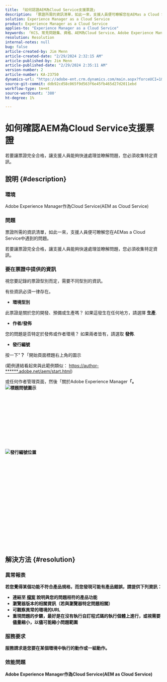 ```yaml
---
title: 「如何認證AEM為Cloud Service支援票證」
description: 「票證所需的資訊清單，如此一來，支援人員便可瞭解您在AEMas a Cloud Service中遇到的問題。」
solution: Experience Manager as a Cloud Service
product: Experience Manager as a Cloud Service
applies-to: "Experience Manager as a Cloud Service"
keywords: 「KCS、常見問題集、資格、AEM為Cloud Service、Adobe Experience Manager為Cloud Service、支援票證」
resolution: Resolution
internal-notes: null
bug: false
article-created-by: Jim Menn
article-created-date: "2/29/2024 2:32:15 AM"
article-published-by: Jim Menn
article-published-date: "2/29/2024 2:35:11 AM"
version-number: 2
article-number: KA-23750
dynamics-url: "https://adobe-ent.crm.dynamics.com/main.aspx?forceUCI=1&pagetype=entityrecord&etn=knowledgearticle&id=38c40abe-aad6-ee11-9079-6045bd006268"
source-git-commit: ddb92cd58c065f9d563f6e45fb465d27d2011ebd
workflow-type: tm+mt
source-wordcount: '380'
ht-degree: 1%

---
```


# 如何確認AEM為Cloud Service支援票證


若要讓票證完全合格，讓支援人員能夠快速處理並瞭解問題，您必須收集特定資訊。

## 說明 {#description}


### 環境

Adobe Experience Manager作為Cloud Service(AEM as Cloud Service)

### 問題

票證所需的資訊清單，如此一來，支援人員便可瞭解您在AEMas a Cloud Service中遇到的問題。

若要讓票證完全合格，讓支援人員能夠快速處理並瞭解問題，您必須收集特定資訊。

### 要在票證中提供的資訊

視您要記錄的票證型別而定，需要不同型別的資訊。

有些資訊必須一律存在。

- <b>環境型別</b>


此票證是關於您的開發、預備或生產嗎？ 如果這發生在任何地方，請選擇 <b>生產</b>.

- <b>作者/發佈</b>


您的問題是否特定於發佈或作者環境？ 如果兩者皆有，請選取 <b>發佈</b>.

- <b>發行編號</b>


按一下&quot;<b>？</b>「開始頁面標題右上角的圖示

(範例連結看起來與此範例類似： [https://author-\*\*\*\*\*\*.adobe.net/aem/start.html](https://author-&lt;b>&lt;/b>&lt;b>.adobe.net/aem/start.html))

或任何作者管理頁面，然後「</b>關於Adobe Experience Manager<b>「。
![標題問號圖示](https://helpx.adobe.com/content/dam/help/en/experience-manager/kb/how-to-fully-qualify-an-AEM-as-a-cloud-service-ticket/jcr_content/main-pars/image/question_mark_topheader.jpg.img.jpg)<br><br> <br><br><br><br><br><br><br><br><br><br>![發行編號位置](https://helpx.adobe.com/content/dam/help/en/experience-manager/kb/how-to-fully-qualify-an-AEM-as-a-cloud-service-ticket/jcr_content/main-pars/image_23429537/release_number.jpg.img.jpg)<br><br><br><br><br><br><br><br><br><br><br><br><br><br> <br><br><br><br>

## 解決方法 {#resolution}


### 異常報表

若您覺得某個功能不符合產品規格，而您發現可能有產品錯誤，請提供下列資訊：

- 連結至 [檔案](https://experienceleague.adobe.com/docs/) 說明與您的問題相符的產品功能
- 瀏覽器版本的相關資訊（若與瀏覽器特定問題相關）
- 可觀察異常的環境的URL
- 重現問題的步驟，最好是在沒有執行自訂程式碼的執行個體上進行，或視需要儘量縮小，以儘可能縮小問題範圍




### 服務要求

服務請求是您要在某個環境中執行的動作或一組動作。

### 效能問題

Adobe Experience Manager作為Cloud Service(AEM as Cloud Service)
